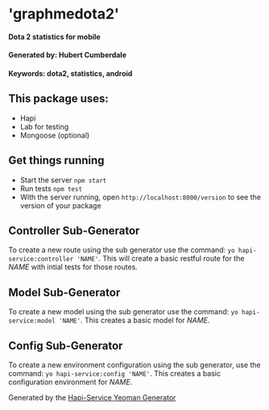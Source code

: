 # 'graphmedota2'
#### Dota 2 statistics for mobile
#### Generated by: Hubert Cumberdale
#### Keywords: dota2, statistics, android

## This package uses:

* Hapi
* Lab for testing
* Mongoose (optional)

## Get things running

* Start the server `npm start`
* Run tests `npm test`
* With the server running, open `http://localhost:8000/version` to see the version of your package

## Controller Sub-Generator

To create a new route using the sub generator use the command: `yo hapi-service:controller 'NAME'`. This will create a basic restful route for the _NAME_ with intial tests for those routes.

## Model Sub-Generator

To create a new model using the sub generator use the command: `yo hapi-service:model 'NAME'`. This creates a basic model for _NAME_.

## Config Sub-Generator

To create a new environment configuration using the sub generator, use the command: `yo hapi-service:config 'NAME'`. This creates a basic configuration environment for _NAME_.


Generated by the [Hapi-Service Yeoman Generator](https://github.com/normative/generator-hapi-service)
